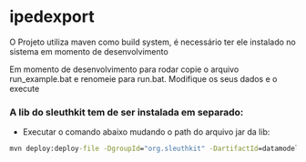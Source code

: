 # ipedexport

O Projeto utiliza maven como build system, é necessário ter ele instalado no sistema em momento de desenvolvimento   

Em momento de desenvolvimento para rodar copie o arquivo run_example.bat e renomeie para run.bat. Modifique os seus dados e o execute

### A lib do sleuthkit tem de ser instalada em separado:

- Executar o comando abaixo mudando o path do arquivo jar da lib:

```bat
mvn deploy:deploy-file -DgroupId="org.sleuthkit" -DartifactId=datamodel -Dversion="4.6.5" -Durl=file:./local-maven-repo/ -DrepositoryId=local-maven-repo -DupdateReleaseInfo=true -Dfile="%SINFTOOLS%\extras\iped\iped-3.17-snapshot\lib\sleuthkit-4.6.5-p04.jar"
```
